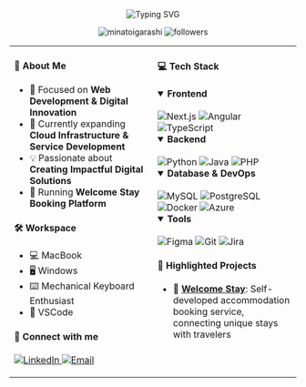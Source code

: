 <div align="center">
  <img src="https://readme-typing-svg.demolab.com?font=Fira+Code&pause=1000&color=4A90E2&center=true&vCenter=true&width=435&lines=Hi+%F0%9F%91%8B%2C+I'm+Minato+Igarashi;Software+Engineer+from+Japan+%F0%9F%87%AF%F0%9F%87%B5;7%2B+Years+of+Coding+Experience" alt="Typing SVG" />
  <p align="center">
    <img src="https://komarev.com/ghpvc/?username=minatoigarashi&label=Profile%20views&color=0e75b6&style=flat" alt="minatoigarashi">
    <img src="https://img.shields.io/github/followers/minatoigarashi?label=Followers&style=social" alt="followers">
  </p>
</div>

<table>
<tr>
<td valign="top" width="50%">

#### 🚀 About Me
- 🔭 Focused on **Web Development & Digital Innovation**
- 🌱 Currently expanding **Cloud Infrastructure & Service Development**
- 💡 Passionate about **Creating Impactful Digital Solutions**
- 🚀 Running **Welcome Stay Booking Platform**

#### 🛠️ Workspace
- 💻 MacBook
- 🖥️ Windows
- ⌨️ Mechanical Keyboard Enthusiast
- 📝 VSCode

#### 🤝 Connect with me
<p>
  <a href="https://www.linkedin.com/in/minato-igarashi" target="_blank">
    <img src="https://img.shields.io/badge/LinkedIn-0077B5?style=for-the-badge&logo=linkedin&logoColor=white" alt="LinkedIn"/>
  </a>
  <a href="mailto:m.igarashi0307@gmail.com">
    <img src="https://img.shields.io/badge/Email-D14836?style=for-the-badge&logo=gmail&logoColor=white" alt="Email"/>
  </a>
</p>
</td>
<td valign="top" width="50%">

#### 💻 Tech Stack
<details open>
  <summary><b>Frontend</b></summary>
  <br/>
  <img src="https://img.shields.io/badge/next.js-%23000000.svg?style=for-the-badge&logo=next.js&logoColor=white" alt="Next.js"/>
  <img src="https://img.shields.io/badge/angular-%23DD0031.svg?style=for-the-badge&logo=angular&logoColor=white" alt="Angular"/>
  <img src="https://img.shields.io/badge/typescript-%23007ACC.svg?style=for-the-badge&logo=typescript&logoColor=white" alt="TypeScript"/>
</details>

<details open>
  <summary><b>Backend</b></summary>
  <br/>
  <img src="https://img.shields.io/badge/python-%2314354C.svg?style=for-the-badge&logo=python&logoColor=white" alt="Python"/>
  <img src="https://img.shields.io/badge/java-%23ED8B00.svg?style=for-the-badge&logo=java&logoColor=white" alt="Java"/>
  <img src="https://img.shields.io/badge/php-%23777BB4.svg?style=for-the-badge&logo=php&logoColor=white" alt="PHP"/>
</details>

<details open>
  <summary><b>Database & DevOps</b></summary>
  <br/>
  <img src="https://img.shields.io/badge/MySQL-%2300f.svg?style=for-the-badge&logo=mysql&logoColor=white" alt="MySQL"/>
  <img src="https://img.shields.io/badge/postgres-%23316192.svg?style=for-the-badge&logo=postgresql&logoColor=white" alt="PostgreSQL"/>
  <img src="https://img.shields.io/badge/docker-%230db7ed.svg?style=for-the-badge&logo=docker&logoColor=white" alt="Docker"/>
  <img src="https://img.shields.io/badge/azure-%230072C6.svg?style=for-the-badge&logo=azure-devops&logoColor=white" alt="Azure"/>
</details>

<details open>
  <summary><b>Tools</b></summary>
  <br/>
  <img src="https://img.shields.io/badge/figma-%23F24E1E.svg?style=for-the-badge&logo=figma&logoColor=white" alt="Figma"/>
  <img src="https://img.shields.io/badge/git-%23F05033.svg?style=for-the-badge&logo=git&logoColor=white" alt="Git"/>
  <img src="https://img.shields.io/badge/jira-%230A0FFF.svg?style=for-the-badge&logo=jira&logoColor=white" alt="Jira"/>
</details>

#### 🌟 Highlighted Projects
- 🏡 **[Welcome Stay](https://welcome-stay-lp.com/)**: Self-developed accommodation booking service, connecting unique stays with travelers
</td>
</tr>
</table>

